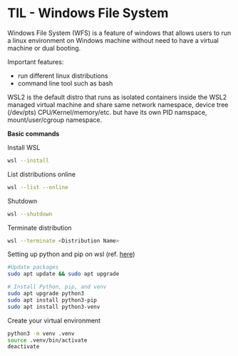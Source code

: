 # TIL  - Windows File System



Windows File System (WFS) is a feature of windows that allows users to run a linux environment on Windows machine without need to have a virtual machine or dual booting.

Important features:

- run different linux distributions
- command line tool such as bash

WSL2 is the default distro that runs as isolated containers inside the WSL2 managed virtual machine and share same network namespace, device tree (/dev/pts) CPU/Kernel/memory/etc. but have its own PID namspace, mount/user/cgroup namespace.



**Basic commands**

Install WSL

```bash
wsl --install
```

List distributions online

```bash
wsl --list --online
```

Shutdown

```bash
wsl --shutdown
```

Terminate distribution

```bash
wsl --terminate <Distribution Name>
```



Setting up python and pip on wsl (ref. [here](https://learn.microsoft.com/en-us/windows/python/web-frameworks#set-up-your-development-environment))

```bash
#Update packages
sudo apt update && sudo apt upgrade

# Install Python, pip, and venv
sudo apt upgrade python3
sudo apt install python3-pip
sudo apt install python3-venv
```

Create your virtual environment

```bash
python3 -m venv .venv
source .venv/bin/activate
deactivate
```


